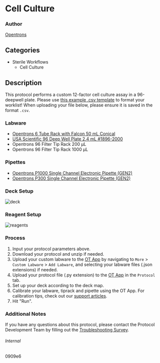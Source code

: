# Cell Culture


### Author
[Opentrons](https://opentrons.com/)


## Categories
* Sterile Workflows
	* Cell Culture


## Description
This protocol performs a custom 12-factor cell culture assay in a 96-deepwell plate. Please use [this example .csv template](https://opentrons-protocol-library-website.s3.amazonaws.com/custom-README-images/0909e6/ex.csv) to format your worklist! When uploading your file below, please ensure it is saved in the format `.csv`.


### Labware
* [Opentrons 6 Tube Rack with Falcon 50 mL Conical](https://shop.opentrons.com/collections/opentrons-tips/products/tube-rack-set-1)
* [USA Scientific 96 Deep Well Plate 2.4 mL #1896-2000](https://www.usascientific.com/2ml-deep96-well-plateone-bulk.aspx)
* Opentrons 96 Filter Tip Rack 200 µL
* Opentrons 96 Filter Tip Rack 1000 µL


### Pipettes
* [Opentrons P1000 Single Channel Electronic Pipette (GEN2)](https://shop.opentrons.com/single-channel-electronic-pipette-p20/)
* [Opentrons P300 Single Channel Electronic Pipette (GEN2)](https://shop.opentrons.com/single-channel-electronic-pipette-p20/)


### Deck Setup
![deck](https://opentrons-protocol-library-website.s3.amazonaws.com/custom-README-images/0909e6/deck.png)


### Reagent Setup
![reagents](https://opentrons-protocol-library-website.s3.amazonaws.com/custom-README-images/0909e6/reagents.png)


### Process
1. Input your protocol parameters above.
2. Download your protocol and unzip if needed.
3. Upload your custom labware to the [OT App](https://opentrons.com/ot-app) by navigating to `More` > `Custom Labware` > `Add Labware`, and selecting your labware files (.json extensions) if needed.
4. Upload your protocol file (.py extension) to the [OT App](https://opentrons.com/ot-app) in the `Protocol` tab.
5. Set up your deck according to the deck map.
6. Calibrate your labware, tiprack and pipette using the OT App. For calibration tips, check out our [support articles](https://support.opentrons.com/en/collections/1559720-guide-for-getting-started-with-the-ot-2).
7. Hit "Run".


### Additional Notes
If you have any questions about this protocol, please contact the Protocol Development Team by filling out the [Troubleshooting Survey](https://protocol-troubleshooting.paperform.co/).


###### Internal
0909e6
